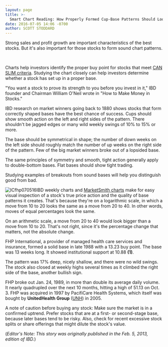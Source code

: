 ```yaml
---
layout: page
title: >-
  Smart Chart Reading: How Properly Formed Cup-Base Patterns Should Look
date: 2016-07-05 14:06 -0700
author: SCOTT STODDARD
---
```





Strong sales and profit growth are important characteristics of the best stocks. But it's also important for those stocks to form sound chart patterns.


 


Charts help investors identify the proper buy point for stocks that meet [CAN SLIM criteria](http://education.investors.com/courselandingpage.aspx?id=735749). Studying the chart closely can help investors determine whether a stock has set up in a proper base.


"You want a stock to prove its strength to you before you invest in it," IBD founder and Chairman William O'Neil wrote in "How to Make Money in Stocks."


IBD research on market winners going back to 1880 shows stocks that form correctly shaped bases have the best chance of success. Cups should show smooth action on the left and right sides of the pattern. There shouldn't be jagged edges or many wild weekly swings of 10% to 15% or more.


The base should be symmetrical in shape; the number of down weeks on the left side should roughly match the number of up weeks on the right side of the pattern. Few of the big market winners broke out of a lopsided base.


The same principles of symmetry and smooth, tight action generally apply to double-bottom bases. Flat bases should show tight trading.


Studying examples of breakouts from sound bases will help you distinguish good from bad.


![ICfhp070516](https://www.investors.com/wp-content/uploads/2016/07/ICfhp070516-1.jpg)IBD weekly charts and [MarketSmith charts](http://marketsmith.investors.com/) make for easy visual inspection of a stock's true price action and the quality of base patterns it creates. That's because they're on a logarithmic scale, in which a move from 10 to 20 looks the same as a move from 20 to 40. In other words, moves of equal percentages look the same.


On an arithmetic scale, a move from 20 to 40 would look bigger than a move from 10 to 20. That's not right, since it's the percentage change that matters, not the absolute change.


FHP International, a provider of managed health care services and insurance, formed a solid base in late 1988 with a 13.23 buy point. The base was 13 weeks long. It showed institutional support at 10.88 **(1)**.


The pattern was 17% deep, nicely shallow, and there were no wild swings. The stock also closed at weekly highs several times as it climbed the right side of the base, another bullish sign.


FHP broke out Jan. 24, 1989, in more than double its average daily volume. It nearly quadrupled over the next 10 months, hitting a high of 51.13 on Oct. 3. FHP was acquired in 1997 by PacifiCare Health Systems, which itself was bought by **UnitedHealth Group** ([UNH](https://research.investors.com/quote.aspx?symbol=UNH)) in 2005.


A note of caution before buying any stock: Make sure the market is in a confirmed uptrend. Prefer stocks that are at a first- or second-stage base, because later bases tend to be risky. Also, check for recent excessive stock splits or share offerings that might dilute the stock's value.


(*Editor's Note: This story was originally published in the Feb. 5, 2013, edition of IBD.*)




